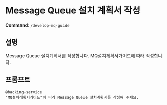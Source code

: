 # Message Queue 설치 계획서 작성

**Command**: `/develop-mq-guide`

## 설명
Message Queue 설치계획서를 작성합니다. MQ설치게획서가이드에 따라 작성합니다.

## 프롬프트
```
@backing-service 
"MQ설치게획서가이드"에 따라 Message Queue 설치계획서를 작성해 주세요.  
```